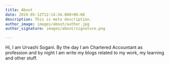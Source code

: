 ```yaml
---
title: About
date: 2019-05-12T12:14:34.000+06:00
description: This is meta description.
author_image: images/about/author.jpg
author_signature: images/about/signature.png

---
```

Hi, I am Urvashi Sogani. By the day I am Chartered Accountant as profession and by night I am write my blogs related to my work, my learning and other stuff.